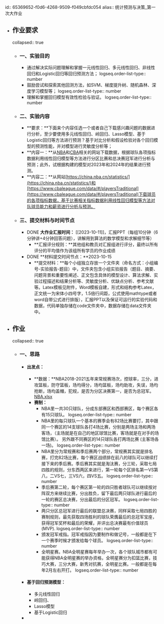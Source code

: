 id:: 65369652-f0d6-4268-9509-f049cbfdc054
alias:: 统计预测与决策_第一次大作业

- ## 作业要求
  collapsed:: true
	- ### 一、实验目的
		- 通过解决实际问题理解和掌握一元线性回归、多元线性回归、非线性回归和Logistic回归等回归预测方法；
		  logseq.order-list-type:: number
		- 鼓励尝试和探索其他回测方法，如SVM、梯度提升树、随机森林、深度学习模型等；
		  logseq.order-list-type:: number
		- 理解和掌握回归模型有效性检验与验证。
		  logseq.order-list-type:: number
	- ### 二、实验内容
		- **要求：**下面来个内容任选一个或者自己下载感兴趣问题的数据进行分析，至少要使用多元线性回归、岭回归、Lasso模型、基于Logistic回归等方法进行预测？基于对比分析和假设检验对各个回归模型的预测性能，并对模型进行灵敏度分析等；
		- **内容一：**从[NBA](https://china.nba.cn/statistics/teamstats/)和[CBA](https://www.cbaleague.com/data/#/teamsTraditional)相关的网站下载数据，根据球队各项指标数据利用线性回归模型等方法进行分区比赛和总决赛冠军进行分析与预测；此外，试根据构建的模型对2023年和2024年的结果进行预测。
		- **内容二：**从网站[https://china.nba.cn/statistics/](https://china.nba.cn/statistics/)和[https://www.cbaleague.com/data/#/playersTraditional](https://www.cbaleague.com/data/#/playersTraditional)下载球员的各项指标数据，基于比赛相关指标数据利用线性回归模型等方法对队球员能力和薪资进行分析与预测。
	- ### 三、提交材料与时间节点
		- DONE **大作业汇报时间：** [[2023-10-11]]，汇报PPT（每组10分钟（6分钟讲+4分钟回答问题），讲解用到算法的数学模型和求解细节等）
			- **汇报评分规则：**其他组和教员对汇报组进行评分，最终以所有评分的平均值作为该组所有学员的作业成绩
		- DONE **材料提交时间节点：**2023-10-15
			- **提交材料：**每个小组独立存放一个文件夹（命名方式：小组编号-实验报告-题目）中，文件夹包含小组实验报告（题目、摘要、问题背景和重要性阐述、正文包含具体的模型设计、算法求解、实验过程描述和结果分析等、灵敏度分析、优缺点分析、参考文献等。Latex模板见附件，Word模板自建，形式和结构参考Latex，正文统一为宋体小四号字，1.5倍行间距，公式使用mathtype或者word自带公式进行排版），汇报PPT以及保证可运行的实验代码和数据，代码单独存储在code文件夹中，数据存储在data文件夹中。
- ## 作业
  collapsed:: true
	- ### 一、思路
		- #### 出发点：
			- **数据：**NBA2018-2021五年来常规赛场次，控球率，三分，进攻篮板，防守篮板，场均得分，场均篮板，场均助攻，失误，场均抢断，场均盖帽，犯规，是否为分区决赛第一，是否为总冠军。 [NBA.xlsx](../assets/NBA_1696726274451_0.xlsx)
			- **赛制：**
				- NBA里一共30只球队，分成东部赛区和西部赛区，每个赛区各有15只球队。 
				  logseq.order-list-type:: number
				- NBA里的每只球队一个基本的赛季会有82场比赛要打，其中跟同一个赛区的14支球队各打4场比赛，分别是两场主场和两场客场，（主场就是在自己的地区球馆比赛，客场就是在对手的场馆比赛）。 另外跟不同赛区的14只球队各打两场比赛 (主客场各一场)。 
				  logseq.order-list-type:: number
				- NBA里分为常规赛和季后赛两个部分，常规赛其实就是排名赛，打完82场比赛，每个赛区战绩排在前八的球队可以继续打接下来的季后赛。季后赛其实就是淘汰赛，分三轮，采取七局四胜的规则，分东西两区来进行，第一轮每个区排名第一VS第八，二VS七，三VS六，四VS五。
				  logseq.order-list-type:: number
				- 季后赛第二轮，每个赛区第一轮的四只胜者球队可以继续按对阵双方来继续比赛，分出胜负，留下最后两只球队进行最后的一轮的赛区总决赛，分出最后的分区冠军。
				  logseq.order-list-type:: number
				- 两只分区总冠军进行最后的联盟总决赛，同样采取七局四胜的赛制规则，最先获取四场胜利的球队荣膺最后的总冠军宝座，获得冠军奖杯和最后的荣耀，并评出总决赛最有价值球员(MVP).
				  logseq.order-list-type:: number
				- 颁发冠军戒指。冠军戒指因为要制作和做记号，一般都是在下一个赛季时候才颁发给每个球员。
				  logseq.order-list-type:: number
				- 全明星赛。NBA全明星赛每年举办一次，各个球队城市都有可能获得NBA全明星赛的举办资格，全明星赛分为扣篮比赛，技巧大赛，三分大赛，新秀对抗赛，全明星比赛。一般都是在每年2月左右开打。
				  logseq.order-list-type:: number
		- #### 基于回归预测模型：
			- 多元线性回归
			- 岭回归、
			- Lasso模型
			- 基于Logistic回归
		-
